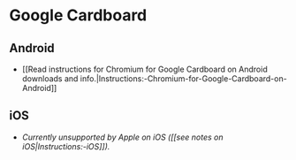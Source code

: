 # Google Cardboard

## Android

* [[Read instructions for Chromium for Google Cardboard on Android downloads and info.|Instructions:-Chromium-for-Google-Cardboard-on-Android]]

## iOS

* _Currently unsupported by Apple on iOS ([[see notes on iOS|Instructions:-iOS]])._
